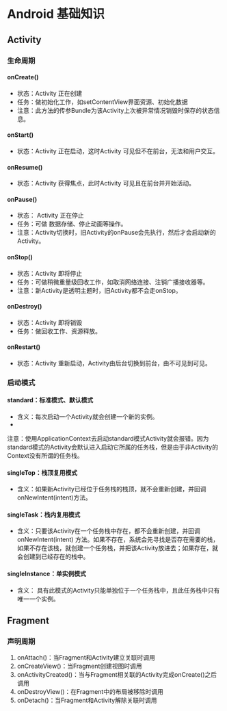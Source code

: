 # Android 基础知识

## Activity

### 生命周期

#### onCreate()

* 状态：Activity 正在创建
* 任务：做初始化工作，如setContentView界面资源、初始化数据
* 注意：此方法的传参Bundle为该Activity上次被异常情况销毁时保存的状态信息。

#### onStart()

* 状态：Activity 正在启动，这时Activity 可见但不在前台，无法和用户交互。

#### onResume()

* 状态：Activity 获得焦点，此时Activity 可见且在前台并开始活动。

#### onPause()

* 状态： Activity 正在停止
* 任务：可做 数据存储、停止动画等操作。
* 注意：Activity切换时，旧Activity的onPause会先执行，然后才会启动新的Activity。

#### onStop()

* 状态：Activity 即将停止
* 任务：可做稍微重量级回收工作，如取消网络连接、注销广播接收器等。
* 注意：新Activity是透明主题时，旧Activity都不会走onStop。

#### onDestroy()

* 状态：Activity 即将销毁
* 任务：做回收工作、资源释放。

#### onRestart()

* 状态：Activity 重新启动，Activity由后台切换到前台，由不可见到可见。

### 启动模式

#### standard：标准模式、默认模式

* 含义：每次启动一个Activity就会创建一个新的实例。
*

注意：使用ApplicationContext去启动standard模式Activity就会报错。因为standard模式的Activity会默认进入启动它所属的任务栈，但是由于非Activity的Context没有所谓的任务栈。

#### singleTop：栈顶复用模式

* 含义：如果新Activity已经位于任务栈的栈顶，就不会重新创建，并回调onNewIntent(intent)方法。

#### singleTask：栈内复用模式

* 含义：只要该Activity在一个任务栈中存在，都不会重新创建，并回调onNewIntent(intent)
  方法。如果不存在，系统会先寻找是否存在需要的栈，如果不存在该栈，就创建一个任务栈，并把该Activity放进去；如果存在，就会创建到已经存在的栈中。

#### singleInstance：单实例模式

* 含义： 具有此模式的Activity只能单独位于一个任务栈中，且此任务栈中只有唯一一个实例。

## Fragment

### 声明周期

1. onAttach()：当Fragment和Activity建立关联时调用
2. onCreateView()：当Fragment创建视图时调用
3. onActivityCreated()：当与Fragment相关联的Activity完成onCreate()之后调用
4. onDestroyView()：在Fragment中的布局被移除时调用
5. onDetach()：当Fragment和Activity解除关联时调用
